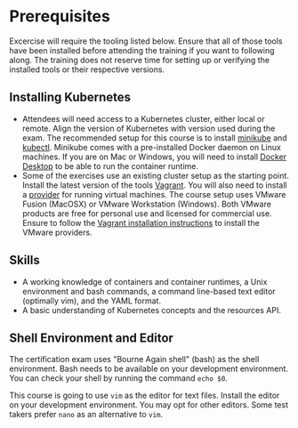 # Prerequisites

Excercise will require the tooling listed below. Ensure that all of those tools have been installed before attending the training if you want to following along. The training does not reserve time for setting up or verifying the installed tools or their respective versions.

## Installing Kubernetes

- Attendees will need access to a Kubernetes cluster, either local or remote. Align the version of Kubernetes with version used during the exam. The recommended setup for this course is to install [minikube](https://kubernetes.io/docs/tasks/tools/install-minikube/) and [kubectl](https://kubernetes.io/docs/tasks/tools/install-kubectl/). Minikube comes with a pre-installed Docker daemon on Linux machines. If you are on Mac or Windows, you will need to install [Docker Desktop](https://www.docker.com/products/docker-desktop) to be able to run the container runtime.
- Some of the exercises use an existing cluster setup as the starting point. Install the latest version of the tools [Vagrant](https://www.vagrantup.com/). You will also need to install a [provider](https://developer.hashicorp.com/vagrant/docs/providers) for running virtual machines. The course setup uses VMware Fusion (MacOSX) or VMware Workstation (Windows). Both VMware products are free for personal use and licensed for commercial use. Ensure to follow the [Vagrant installation instructions](https://developer.hashicorp.com/vagrant/docs/providers/vmware/installation) to install the VMware providers.

## Skills

- A working knowledge of containers and container runtimes, a Unix environment and bash commands, a command line-based text editor (optimally vim), and the YAML format.
- A basic understanding of Kubernetes concepts and the resources API.

## Shell Environment and Editor

The certification exam uses "Bourne Again shell" (bash) as the shell environment. Bash needs to be available on your development environment. You can check your shell by running the command `echo $0`.

This course is going to use `vim` as the editor for text files. Install the editor on your development environment. You may opt for other editors. Some test takers prefer `nano` as an alternative to `vim`.

